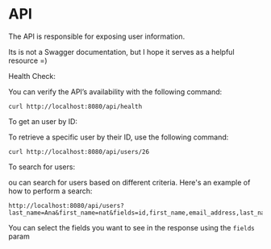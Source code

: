 # API

The API is responsible for exposing user information.

Its is not a Swagger documentation, but I hope it serves as a helpful resource =)

Health Check:

You can verify the API’s availability with the following command:

```shell
curl http://localhost:8080/api/health
```

To get an user by ID:

To retrieve a specific user by their ID, use the following command:

```shell
curl http://localhost:8080/api/users/26
```

To search for users:

ou can search for users based on different criteria. Here's an example of how to perform a search:

```shell
http://localhost:8080/api/users?last_name=Ana&first_name=nat&fields=id,first_name,email_address,last_name,last_name
```

You can select the fields you want to see in the response using the `fields` param
